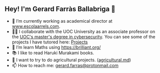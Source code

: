 ## Hey! I'm Gerard Farràs Ballabriga 👋

- 🔭 I’m currently working as academical director at www.escolaarrels.com.
- 👨‍🏫 I collaborate with the UOC University as an associate professor on the [UOC's master's degree in cybersecurity](https://www.uoc.edu/ca/estudis/masters/master-universitari-ciberseguretat-privadesa). You can see some of the projects I have tutored here: [Projects](https://openaccess.uoc.edu/browse?type=author&authority=3a61c5e6-7445-428a-a2af-7b3e2870e61d)
- 🌱 I’m learn Maths using https://brilliant.org/
- 📚 I like to read Haruki Murakami books.
- 🌿 I want to try to do agricultural projects. ([agricultural.md](https://github.com/gfarrasb/gfarrasb/blob/main/agricultural.md))
- 📫 How to reach me: gerard.farras@protonmail.com

